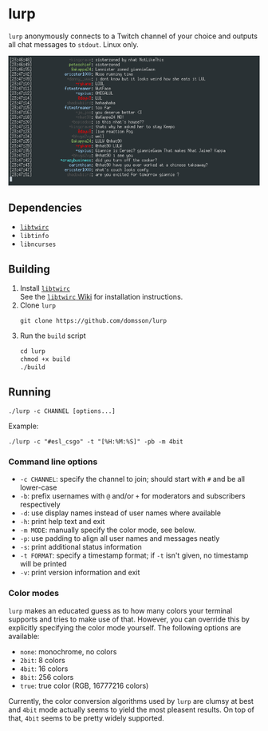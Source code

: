 # lurp 

`lurp` anonymously connects to a Twitch channel of your choice 
and outputs all chat messages to `stdout`. Linux only.

<p align="center">
   <img src="https://raw.githubusercontent.com/domsson/lurp/master/example.png" alt="lurp example">
</p>

## Dependencies

- [`libtwirc`](https://github.com/domsson/libtwirc)
- `libtinfo`
- `libncurses`

## Building

1. Install [`libtwirc`](https://github.com/domsson/libtwirc)  
   See the [`libtwirc` Wiki](https://github.com/domsson/libtwirc/wiki)
   for installation instructions.
2. Clone `lurp`  
   ```
   git clone https://github.com/domsson/lurp
   ```
3. Run the `build` script  
   ```
   cd lurp
   chmod +x build
   ./build
   ```

## Running

    ./lurp -c CHANNEL [options...]

Example:

    ./lurp -c "#esl_csgo" -t "[%H:%M:%S]" -pb -m 4bit


### Command line options

- `-c CHANNEL`: specify the channel to join; should start with `#` 
                and be all lower-case
- `-b`: prefix usernames with `@` and/or `+` 
        for moderators and subscribers respectively
- `-d`: use display names instead of user names where available
- `-h`: print help text and exit
- `-m MODE`: manually specify the color mode, see below.
- `-p`: use padding to align all user names and messages neatly
- `-s`: print additional status information
- `-t FORMAT`: specify a timestamp format; if `-t` isn't given, 
               no timestamp will be printed
- `-v`: print version information and exit

### Color modes

`lurp` makes an educated guess as to how many colors your terminal 
supports and tries to make use of that. However, you can override this 
by explicitly specifying the color mode yourself. The following options 
are available:

- `none`: monochrome, no colors
- `2bit`: 8 colors
- `4bit`: 16 colors
- `8bit`: 256 colors
- `true`: true color (RGB, 16777216 colors)

Currently, the color conversion algorithms used by `lurp` are clumsy
at best and `4bit` mode actually seems to yield the most pleasent results.
On top of that, `4bit` seems to be pretty widely supported.
